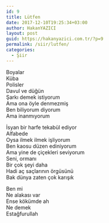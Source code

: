 ```yaml
---
id: 9
title: Lütfen
date: 2017-12-10T19:25:34+03:00
author: HakanYAZICI
layout: post
guid: https://hakanyazici.com.tr/?p=9
permalink: /siir/lutfen/
categories:
  - Şiir
---
```

Boyalar  
Küba  
Polisler  
Davul ve düğün  
Şarkı demek istiyorum  
Ama ona öyle denmezmiş  
Ben biliyorum diyorum  
Ama inanmıyorum

İsyan bir harfe tekabül ediyor  
Alfabede  
Oysa ilmek ilmek işliyorum  
Ben kaosu düzen ediniyorum  
Ama yine de çiçekleri seviyorum  
Seni, ormanı  
Bir çok şeyi daha  
Hadi aç saçlarının örgüsünü  
Bak dünya zaten çok karışık

Ben mi  
Ne alakası var  
Ense kökümde ah  
Ne demek  
Estağfurullah